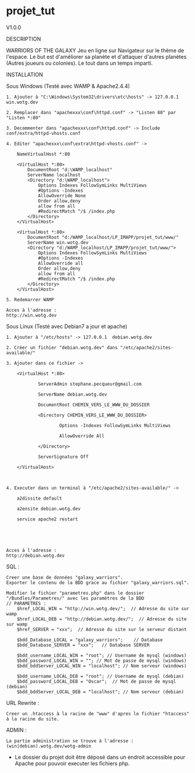 projet_tut
==========

V1.0.0

DESCRIPTION

WARRIORS OF THE GALAXY
Jeu en ligne sur Navigateur sur le thème de l'espace.
Le but est d'améliorer sa planète et d'attaquer d'autres planètes (Autres joueurs ou colonies). Le tout dans un temps imparti.




INSTALLATION

Sous Windows (Testé avec WAMP & Apache2.4.4)


	1. Ajouter à "C:\Windows\System32\drivers\etc\hosts" -> 127.0.0.1 win.wotg.dev
	
	2. Remplacer dans "apachexxx\conf\httpd.conf" -> "Listen 80" par "Listen *:80"
		
	3. Decommenter dans "apachexxx\conf\httpd.conf" -> Include conf/extra/httpd-vhosts.conf
		
	4. Editer "apachexxx\conf\extra\httpd-vhosts.conf" ->
		
		NameVirtualHost *:80
		 
		<VirtualHost *:80>
		    DocumentRoot "d:\WAMP_localhost"
		    ServerName localhost
		    <Directory "d:\WAMP_localhost">
		        Options Indexes FollowSymLinks MultiViews
		        #Options -Indexes
		        AllowOverride None
		        Order allow,deny
		        allow from all
		        #RedirectMatch ^/$ /index.php
		    </Directory>
		</VirtualHost>
		
		<VirtualHost *:80>
		    DocumentRoot "d:/WAMP_localhost/LP_IMAPP/projet_tut/www/"
		    ServerName win.wotg.dev
		    <Directory "d:/WAMP_localhost/LP_IMAPP/projet_tut/www/">
		        Options Indexes FollowSymLinks MultiViews
		        #Options -Indexes
		        AllowOverride all
		        Order allow,deny
		        allow from all
		        #RedirectMatch ^/$ /index.php
		    </Directory>
		</VirtualHost>
		
	5. Redemarrer WAMP
		
	Acces à l'adresse :
	http://win.wotg.dev
		




Sous Linux (Testé avec Debian7 a jour et apache)


	1. Ajouter à "/etc/hosts" -> 127.0.0.1	debian.wotg.dev
	
	2. Créer un fichier "debian.wotg.dev" dans "/etc/apache2/sites-available/"
		
	3. Ajouter dans ce fichier ->
		
		<VirtualHost *:80>
		
		        ServerAdmin stephane.pecqueur@gmail.com
		
		        ServerName debian.wotg.dev
		
		        DocumentRoot CHEMIN_VERS_LE_WWW_DU_DOSSIER
		        
		        <Directory CHEMIN_VERS_LE_WWW_DU_DOSSIER>
		
		                Options -Indexes FollowSymLinks MultiViews
		
		                AllowOverride All
		
		        </Directory>
		
		        ServerSignature Off
		
		</VirtualHost>
		
		
		
	4. Executer dans un terminal à "/etc/apache2/sites-available/" ->
		
		a2dissite default
		
		a2ensite debian.wotg.dev
		
		service apache2 restart
		
		
		
		
		
	Acces à l'adresse :
	http://debian.wotg.dev
		
		
SQL : 

	Creer une base de données "galaxy_warriors".
	Exporter le contenu de la BDD grace au fichier "galaxy_warriors.sql".

	Modifier le fichier "parametres.php" dans le dossier "/Bundles/Parametres/" avec les paramètres de la BDD
	// PARAMETRES :
		$href_LOCAL_WIN = "http://win.wotg.dev/";  // Adresse du site sur wamp
		$href_LOCAL_DEB = "http://debian.wotg.dev/";  // Adresse du site sur wamp
		$href_SERVER = "xxx";  // Adresse du site sur le serveur distant

		$bdd_Database_LOCAL = "galaxy_warriors";  	// Database 
		$bdd_Database_SERVER = "xxx";  	// Database SERVER
		
		$bdd_username_LOCAL_WIN = "root"; // Username de mysql (windows)
		$bdd_password_LOCAL_WIN = ""; // Mot de passe de mysql (windows)
		$bdd_bddServer_LOCAL_WIN = "localhost"; // Nom serveur (windows)

		$bdd_username_LOCAL_DEB = "root"; // Username de mysql (debian)
		$bdd_password_LOCAL_DEB = "Oscar";  // Mot de passe de mysql (debian)
		$bdd_bddServer_LOCAL_DEB = "localhost"; // Nom serveur (debian)



URL Rewrite :

	Creer un .htaccess à la racine de "www" d'apres le fichier "htaccess" à la racine du site.

ADMIN :

	La partie administration se trouve à l'adresse :
	(win|debian).wotg.dev/wotg-admin


* Le dossier du projet doit être déposé dans un endroit accessible pour Apache pour pouvoir executer les fichiers php.


